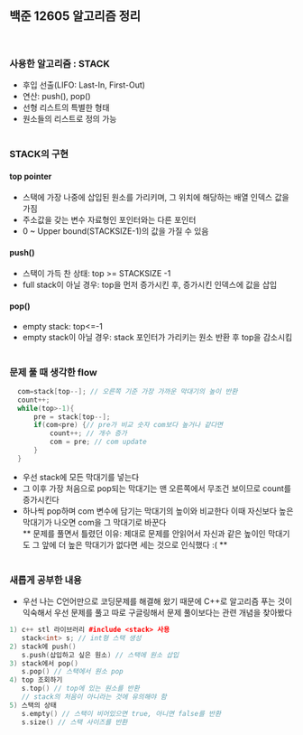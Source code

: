 ## 백준 12605 알고리즘 정리 ##
<br>

### 사용한 알고리즘 : STACK ###

- 후입 선출(LIFO: Last-In, First-Out)
- 연산: push(), pop()
- 선형 리스트의 특별한 형태
- 원소들의 리스트로 정의 가능
<br><br>

### STACK의 구현 ###
#### top pointer ####
- 스택에 가장 나중에 삽입된 원소를 가리키며, 그 위치에 해당하는 배열 인덱스 값을 가짐
- 주소값을 갖는 변수 자료형인 포인터와는 다른 포인터
- 0 ~ Upper bound(STACKSIZE-1)의 값을 가질 수 있음
#### push() ####
- 스택이 가득 찬 상태: top >= STACKSIZE -1
- full stack이 아닐 경우: top을 먼저 증가시킨 후, 증가시킨 인덱스에 값을 삽입
#### pop() ####
- empty stack: top<=-1
- empty stack이 아닐 경우: stack 포인터가 가리키는 원소 반환 후 top을 감소시킴
<br><br>

### 문제 풀 때 생각한 flow ###
  ```c++
    com=stack[top--]; // 오른쪽 기준 가장 가까운 막대기의 높이 반환
    count++;
    while(top>-1){
        pre = stack[top--];
        if(com<pre) {// pre가 비교 숫자 com보다 높거나 같다면
            count++; // 개수 증가
            com = pre; // com update
        }
    }
  ```
- 우선 stack에 모든 막대기를 넣는다
- 그 이후 가장 처음으로 pop되는 막대기는 맨 오른쪽에서 무조건 보이므로 count를 증가시킨다
- 하나씩 pop하며 com 변수에 담기는 막대기의 높이와 비교한다 이때 자신보다 높은 막대기가 나오면 com을 그 막대기로 바꾼다<br>
  ** 문제를 풀면서 틀렸던 이유: 제대로 문제를 안읽어서 자신과 같은 높이인 막대기도 그 앞에 더 높은 막대기가 없다면 세는 것으로 인식했다 :( **
  <br><br>

### 새롭게 공부한 내용 ###
- 우선 나는 C언어만으로 코딩문제를 해결해 왔기 때문에 C++로 알고리즘 푸는 것이 익숙해서 우선 문제를 풀고 따로 구글링해서 문제 풀이보다는 관련 개념을 찾아봤다
```c++
1) c++ stl 라이브러리 #include <stack> 사용
   stack<int> s; // int형 스택 생성
2) stack에 push()
   s.push(삽입하고 싶은 원소) // 스택에 원소 삽입
3) stack에서 pop()
   s.pop() // 스택에서 원소 pop
4) top 조회하기
   s.top() // top에 있는 원소를 반환
   // stack의 처음이 아니라는 것에 유의해야 함
5) 스택의 상태
   s.empty() // 스택이 비어있으면 true, 아니면 false를 반환
   s.size() // 스택 사이즈를 반환
```
